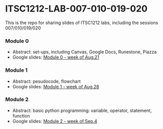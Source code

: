 # ITSC1212-LAB-007-010-019-020
This is the repo for sharing slides of ITSC1212 labs, including the sessions 007/010/019/020
### Module 0
- Abstract: set-ups, including Canvas, Google Docs, Runestone, Piazza
- Google slides: [Module 0 - week of Aug.21](https://docs.google.com/presentation/d/11auKxn7RF-pg5-TiEV3tGIXxTucuWLOb1BK_wz3uvXQ/edit#slide=id.p)
### Module 1
- Abstract: pesudocode, flowchart
- Google slides: [Module 1 - week of Aug.28](https://docs.google.com/presentation/d/1OqY-cOmFFj0wJICEZFB-bj2SnErTz_Al4LFOD8AcFe8/edit#slide=id.p)
### Module 2
- Abstract: basic python programming: variable, operator, statement, function
- Google slides: [Module 2 - week of Sep.4](https://docs.google.com/presentation/d/1QLlwTCXKumZQkz0MJscXSyi0nY-GHoO6E-BhV-4j6OQ/edit#slide=id.p)

